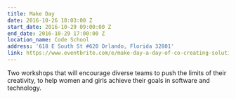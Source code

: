 ```yaml
---
title: Make Day
date: 2016-10-26 18:03:00 Z
start_date: 2016-10-29 09:00:00 Z
end_date: 2016-10-29 17:00:00 Z
location_name: Code School
address: '618 E South St #620 Orlando, Florida 32801'
link: https://www.eventbrite.com/e/make-day-a-day-of-co-creating-solutions-tickets-27761272714
---
```


Two workshops that will encourage diverse teams to push the limits of their creativity, to help women and girls achieve their goals in software and technology.